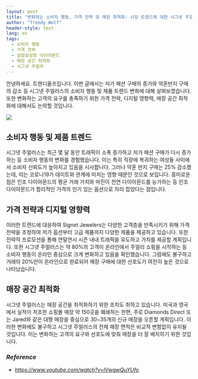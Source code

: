 ```yaml
---
layout: post
title: "변화하는 소비자 행동, 가격 전략 및 매장 최적화: 시장 트렌드에 대한 시그넷 주얼러스의 대응."
author: "Trendy Wolf"
header-style: text
lang: en
tags:
  - 소비자 행동
  - 가격 전략
  - 실험실성장 다이아몬드
  - 매장 공간 최적화
  - 시그넷 주얼러
---
```


안녕하세요. 트렌디울프입니다. 이번 글에서는 저가 패션 구매의 증가와 약혼반지 구매의 감소 등 시그넷 주얼러스의 소비자 행동 및 제품 트렌드 변화에 대해 살펴보겠습니다. 또한 변화하는 고객의 요구를 충족하기 위한 가격 전략, 디지털 영향력, 매장 공간 최적화에 대해서도 논의할 것입니다.

<img
    src="https://i.ytimg.com/vi/lVwgwQuYUfo/hqdefault.jpg"
/>






## 소비자 행동 및 제품 트렌드

시그넷 주얼러스는 최근 몇 달 동안 트래픽이 소폭 증가하고 저가 패션 구매가 다시 증가하는 등 소비자 행동의 변화를 경험했습니다. 이는 특히 직장에 복귀하는 여성들 사이에서 소비자 신뢰도가 높아지고 있음을 시사합니다. 그러나 약혼 반지 구매는 25% 감소했는데, 이는 코로나19가 데이트와 관계에 미치는 영향 때문인 것으로 보입니다. 흥미로운 점은 인조 다이아몬드의 평균 거래 가치와 마진이 천연 다이아몬드를 능가하는 등 인조 다이아몬드가 합리적인 가격의 인기 있는 옵션으로 자리 잡았다는 점입니다.









## 가격 전략과 디지털 영향력

이러한 트렌드에 대응하여 Signet Jewelers는 다양한 고객층을 만족시키기 위해 가격 전략을 조정하여 저가 옵션부터 고급 제품까지 다양한 제품을 제공하고 있습니다. 또한 전략적 프로모션을 통해 연말연시 시즌 내내 트래픽을 유도하고 가치를 제공할 계획입니다. 또한 시그넷 주얼러스는 약 80%의 고객이 온라인에서 주얼리 쇼핑을 시작하는 등 소비자 행동이 온라인 중심으로 크게 변화하고 있음을 확인했습니다. 그럼에도 불구하고 거래의 20%만이 온라인으로 완료되어 매장 구매에 대한 선호도가 여전히 높은 것으로 나타났습니다.









## 매장 공간 최적화

시그넷 주얼러스는 매장 공간을 최적화하기 위한 조치도 취하고 있습니다. 미국과 영국에서 실적이 저조한 쇼핑몰 매장 약 150곳을 폐쇄하는 한편, 주로 Diamonds Direct 또는 Jared와 같은 대형 매장을 중심으로 30~35개의 신규 매장을 오픈할 계획입니다. 이러한 변화에도 불구하고 시그넷 주얼러스의 전체 매장 면적은 비교적 변함없이 유지될 것입니다. 이는 변화하는 고객의 요구와 선호도에 맞춰 매장을 더 잘 배치하기 위한 것입니다.


### _Reference_
- _https://www.youtube.com/watch?v=lVwgwQuYUfo_

